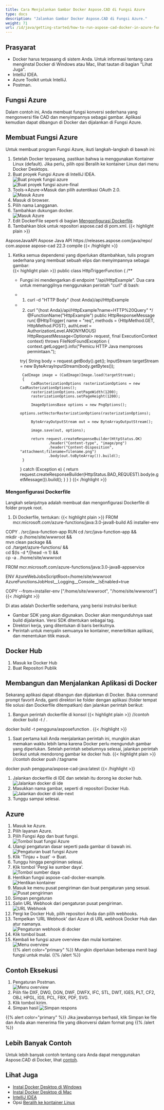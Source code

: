 ```yaml
---
title: Cara Menjalankan Gambar Docker Aspose.CAD di Fungsi Azure
type: docs
description: "Jalankan Gambar Docker Aspose.CAD di Fungsi Azure."
weight: 71
url: /id/java/getting-started/how-to-run-aspose-cad-docker-in-azure-function/
---
```


## Prasyarat
- Docker harus terpasang di sistem Anda. Untuk informasi tentang cara menginstal Docker di Windows atau Mac, lihat tautan di bagian "Lihat Juga".
- IntelliJ IDEA.
- Azure Toolkit untuk IntelliJ.
- Postman.

## Fungsi Azure

Dalam contoh ini, Anda membuat fungsi konversi sederhana yang mengonversi file CAD dan menyimpannya sebagai gambar. Aplikasi kemudian dapat dibangun di Docker dan dijalankan di Fungsi Azure.

## Membuat Fungsi Azure

Untuk membuat program Fungsi Azure, ikuti langkah-langkah di bawah ini:
1. Setelah Docker terpasang, pastikan bahwa ia menggunakan Kontainer Linux (default). Jika perlu, pilih opsi Beralih ke kontainer Linux dari menu Docker Desktops.
1. Buat proyek Fungsi Azure di IntelliJ IDEA.<br>
![Buat proyek fungsi azure](/cad/_assets/java/java-azure/create-function-ide-1.png)<br>
![Buat proyek fungsi azure-final](/cad/_assets/java/java-azure/create-function-ide-2.png)<br>
1. Tools->Azure->Masuk dan pilih autentikasi OAuth 2.0.<br>
![Masuk Azure](/cad/_assets/java/java-azure/sign-in-azure.png)<br>
1. Masuk di browser.
1. Pilih nama Langganan.
1. Tambahkan dukungan docker.<br>
![Masuk Azure](/cad/_assets/java/java-azure/add-docker-support.png)<br>
1. Edit DockerFile seperti di bagian <a href="#configuring-a-dockerfile">Mengonfigurasi Dockerfile</a>.
1. Tambahkan blok untuk repositori aspose.cad di pom.xml.
{{< highlight plain >}}
<repositories>
    <repository>
		<id>AsposeJavaAPI</id>
        <name>Aspose Java API</name>
        <url>https://releases.aspose.com/java/repo/</url>
    </repository>
</repositories>


<dependencies>
 <dependency>
    <groupId>com.aspose</groupId>
    <artifactId>aspose-cad</artifactId>
    <version>22.3</version>
    <scope>compile</scope>
  </dependency>
</dependencies>
{{< /highlight >}}

1. Ketika semua dependensi yang diperlukan ditambahkan, tulis program sederhana yang membuat sebuah elips dan menyimpannya sebagai gambar:<br>
{{< highlight plain >}}
public class HttpTriggerFunction {
    /**
     * Fungsi ini mendengarkan di endpoint "/api/HttpExample". Dua cara untuk memanggilnya menggunakan perintah "curl" di bash:
     * 1. curl -d "HTTP Body" {host Anda}/api/HttpExample
     * 2. curl "{host Anda}/api/HttpExample?name=HTTP%20Query"
     */
    @FunctionName("HttpExample")
    public HttpResponseMessage run(
            @HttpTrigger(
                name = "req",
                methods = {HttpMethod.GET, HttpMethod.POST},
                authLevel = AuthorizationLevel.ANONYMOUS)
                HttpRequestMessage<Optional<String>> request,
            final ExecutionContext context) throws FileNotFoundException {
        context.getLogger().info("Pemicu HTTP Java memproses permintaan.");

        try{
            String body = request.getBody().get();
            InputStream targetStream = new ByteArrayInputStream(body.getBytes());

            CadImage image = (CadImage)Image.load(targetStream);
            {
                CadRasterizationOptions rasterizationOptions = new CadRasterizationOptions();
                rasterizationOptions.setPageWidth(1200);
                rasterizationOptions.setPageHeight(1200);

                ImageOptionsBase options = new PngOptions();
                options.setVectorRasterizationOptions(rasterizationOptions);

                ByteArrayOutputStream out = new ByteArrayOutputStream();

                image.save(out, options);

                return request.createResponseBuilder(HttpStatus.OK)
                        .header("Content-type", "image/png")
                        .header("Content-Disposition", "attachment;filename=filename.png")
                        .body(out.toByteArray()).build();
            }
        }
        catch (Exception e)
		{
            return request.createResponseBuilder(HttpStatus.BAD_REQUEST).body(e.getMessage()).build();
        }
    }
}
{{< /highlight >}}

### Mengonfigurasi Dockerfile

 Langkah selanjutnya adalah membuat dan mengonfigurasi Dockerfile di folder proyek root.

1. Di Dockerfile, tentukan:
{{< highlight plain >}}
FROM mcr.microsoft.com/azure-functions/java:3.0-java8-build AS installer-env

COPY . /src/java-function-app
RUN cd /src/java-function-app && \
    mkdir -p /home/site/wwwroot && \
    mvn clean package && \
    cd ./target/azure-functions/ && \
    cd $(ls -d */|head -n 1) && \
    cp -a . /home/site/wwwroot

FROM mcr.microsoft.com/azure-functions/java:3.0-java8-appservice

ENV AzureWebJobsScriptRoot=/home/site/wwwroot \
    AzureFunctionsJobHost__Logging__Console__IsEnabled=true

COPY --from=installer-env ["/home/site/wwwroot", "/home/site/wwwroot"]
{{< /highlight >}}

 Di atas adalah Dockerfile sederhana, yang berisi instruksi berikut:

- Gambar SDK yang akan digunakan. Docker akan mengunduhnya saat build dijalankan. Versi SDK ditentukan sebagai tag.
- Direktori kerja, yang ditentukan di baris berikutnya.
- Perintah untuk menyalin semuanya ke kontainer, menerbitkan aplikasi, dan menentukan titik masuk.

## Docker Hub
1. Masuk ke Docker Hub
1. Buat Repositori Publik

## Membangun dan Menjalankan Aplikasi di Docker
 
 Sekarang aplikasi dapat dibangun dan dijalankan di Docker. Buka command prompt favorit Anda, ganti direktori ke folder dengan aplikasi (folder tempat file solusi dan Dockerfile ditempatkan) dan jalankan perintah berikut:


1. Bangun perintah dockerfile di konsol
{{< highlight plain >}}
//contoh
docker build -t <nama pengguna>/<nama repositori> .

docker build -t pengguna/asposefunction .
{{< /highlight >}}
 
1. Saat pertama kali Anda menjalankan perintah ini, mungkin akan memakan waktu lebih lama karena Docker perlu mengunduh gambar yang diperlukan. Setelah perintah sebelumnya selesai, jalankan perintah berikut untuk mendorong gambar ke docker hub.
{{< highlight plain >}}
//contoh
docker push <nama pengguna>/<nama repositori>:tagname

docker push pengguna/aspose-cad-java:latest
{{< /highlight >}}

1. Jalankan dockerfile di IDE dan setelah itu dorong ke docker hub.<br>
![Jalankan docker di ide](/cad/_assets/java/java-azure/docker-run-in-ide.png)<br>
1. Masukkan nama gambar, seperti di repositori Docker Hub.<br>
![Jalankan docker di ide-next](/cad/_assets/java/java-azure/docker-run-in-ide-1.png)<br>
1. Tunggu sampai selesai.

## Azure

1. Masuk ke Azure.
1. Pilih layanan Azure.
1. Pilih Fungsi App dan buat fungsi.<br>
![Tombol buat fungsi Azure](/cad/_assets/java/java-azure/create-function-azure.png)<br>
1. Ulangi pengaturan dasar seperti pada gambar di bawah ini.<br>
![Pengaturan buat fungsi Azure](/cad/_assets/java/java-azure/create-function-settings.png)<br>
1. Klik 'Tinjau + buat' -> Buat.
1. Tunggu hingga pengiriman selesai.
1. Klik tombol 'Pergi ke sumber daya'.<br>
![Tombol sumber daya](/cad/_assets/java/java-azure/go-to-resource.png)<br>
1. Hentikan fungsi aspose-cad-docker-example.<br>
![Hentikan kontainer](/cad/_assets/java/java-azure/stop-container.png)<br>
1. Masuk ke menu pusat pengiriman dan buat pengaturan yang sesuai.<br>
![Pusat pengiriman](/cad/_assets/java/java-azure/deployment-center.png)<br>
1. Simpan pengaturan
1. Salin URL Webhook dari pengaturan pusat pengiriman.<br>
![URL Webhook](/cad/_assets/java/java-azure/webhook-url.png)<br>
1. Pergi ke Docker Hub, pilih repositori Anda dan pilih webhooks.
1. Tempelkan 'URL Webhook' dari Azure di URL webhook Docker Hub dan atur namanya.<br>
![Pengaturan webhook di docker](/cad/_assets/java/java-azure/webhook.png)<br>
1. Klik tombol buat.
1. Kembali ke fungsi azure overview dan mulai kontainer.<br>
![Menu overview](/cad/_assets/java/java-azure/overview.png)<br>
{{% alert color="primary" %}} 
Mungkin diperlukan beberapa menit bagi fungsi untuk mulai.
{{% /alert %}}

## Contoh Eksekusi

1. Pengaturan Postman.<br>
![Menu overview](/cad/_assets/java/java-azure/postman-settings.png)<br>
1. Pilih file DXF, DWG, DGN, DWF, DWFX, IFC, STL, DWT, IGES, PLT, CF2, OBJ, HPGL, IGS, PCL, FBX, PDF, SVG.
1. Klik tombol kirim.
1. Simpan hasil
![Simpan respons](/cad/_assets/java/java-azure/response-postman.png)<br>

{{% alert color="primary" %}} 
Jika jawabannya berhasil, klik Simpan ke file dan Anda akan menerima file yang dikonversi dalam format png
{{% /alert %}}

## Lebih Banyak Contoh

Untuk lebih banyak contoh tentang cara Anda dapat menggunakan Aspose.CAD di Docker, lihat [contoh](https://github.com/aspose-cad/Aspose.CAD-Documentation).


## Lihat Juga

- [Instal Docker Desktop di Windows](https://docs.docker.com/docker-for-windows/install/)
- [Instal Docker Desktop di Mac](https://docs.docker.com/docker-for-mac/install/)
- [IntelliJ IDEA](https://www.jetbrains.com/idea/)
- Opsi [Beralih ke kontainer Linux](https://docs.docker.com/docker-for-windows/#switch-between-windows-and-linux-containers)
